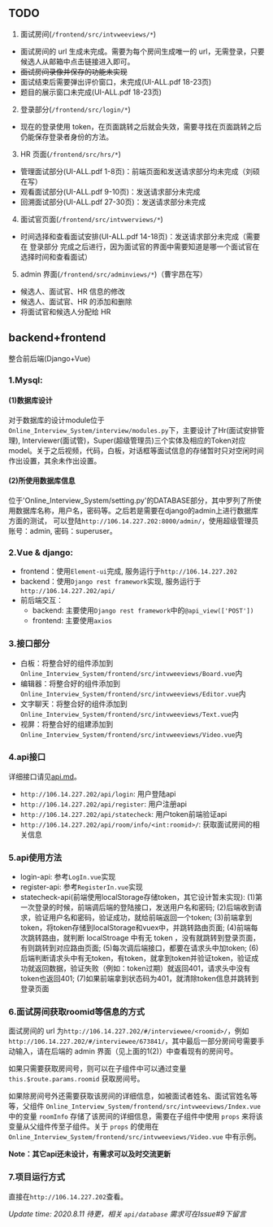 ## TODO
1. 面试房间(`/frontend/src/intvweeviews/*`)
- 面试房间的 url 生成未完成。需要为每个房间生成唯一的 url，无需登录，只要候选人从邮箱中点击链接进入即可。
- ~~面试房间录像并保存的功能未实现~~
- 面试结束后需要弹出评价窗口，未完成(UI-ALL.pdf 18-23页)
- 题目的展示窗口未完成(UI-ALL.pdf 18-23页)

2. 登录部分(`/frontend/src/login/*`)
- 现在的登录使用 token，在页面跳转之后就会失效，需要寻找在页面跳转之后仍能保存登录者身份的方法。

3. HR 页面(`/frontend/src/hrs/*`)
- 管理面试部分(UI-ALL.pdf 1-8页)：前端页面和发送请求部分均未完成（刘硕在写）
- 观看面试部分(UI-ALL.pdf 9-10页)：发送请求部分未完成
- 回溯面试部分(UI-ALL.pdf 27-30页)：发送请求部分未完成

4. 面试官页面(`/frontend/src/intvwerviews/*`)
- 时间选择和查看面试安排(UI-ALL.pdf 14-18页)：发送请求部分未完成（需要在 登录部分 完成之后进行，因为面试官的界面中需要知道是哪一个面试官在选择时间和查看面试）

5. admin 界面(`/frontend/src/adminviews/*`)（曹宇昂在写）
- 候选人、面试官、HR 信息的修改
- 候选人、面试官、HR 的添加和删除
- 将面试官和候选人分配给 HR


## backend+frontend
整合前后端(Django+Vue)
### 1.Mysql: 
#### (1)数据库设计
对于数据库的设计module位于`Online_Interview_System/interview/modules.py`下，主要设计了Hr(面试安排管理), Interviewer(面试管)，Super(超级管理员)三个实体及相应的Token对应model。关于之后视频，代码，白板，对话框等面试信息的存储暂时只对空闲时间作出设置，其余未作出设置。
#### (2)所使用数据库信息
位于'Online_Interview_System/setting.py'的DATABASE部分，其中罗列了所使用数据库名称，用户名，密码等。之后若是需要在django的admin上进行数据库方面的测试， 可以登陆`http://106.14.227.202:8000/admin/`，使用超级管理员账号：admin, 密码：superuser。
### 2.Vue & django: 
- frontend：使用`Element-ui`完成, 服务运行于`http://106.14.227.202`
- backend：使用`Django rest framework`实现, 服务运行于`http://106.14.227.202/api/`
- 前后端交互：
	- backend: 主要使用`Django rest framework`中的`@api_view(['POST'])`
	- frontend: 主要使用`axios`

### 3.接口部分
- 白板：将整合好的组件添加到`Online_Interview_System/frontend/src/intvweeviews/Board.vue`内
- 编辑器：将整合好的组件添加到`Online_Interview_System/frontend/src/intvweeviews/Editor.vue`内
- 文字聊天：将整合好的组件添加到`Online_Interview_System/frontend/src/intvweeviews/Text.vue`内
- 视屏：将整合好的组建添加到`Online_Interview_System/frontend/src/intvweeviews/Video.vue`内
### 4.api接口
详细接口请见[api.md](API.md)。

- `http://106.14.227.202/api/login`: 用户登陆api
- `http://106.14.227.202/api/register`: 用户注册api
- `http://106.14.227.202/api/statecheck`: 用户token前端验证api
- `http://106.14.227.202/api/room/info/<int:roomid>/`: 获取面试房间的相关信息

### 5.api使用方法
- login-api: 参考`LogIn.vue`实现
- register-api: 参考`RegisterIn.vue`实现
- statecheck-api(前端使用localStorage存储token，其它设计暂未实现): (1)第一次登录的时候，前端调后端的登陆接口，发送用户名和密码; (2)后端收到请求，验证用户名和密码，验证成功，就给前端返回一个token; (3)前端拿到token，将token存储到localStorage和vuex中，并跳转路由页面; (4)前端每次跳转路由，就判断 localStroage 中有无 token ，没有就跳转到登录页面，有则跳转到对应路由页面; (5)每次调后端接口，都要在请求头中加token; (6)后端判断请求头中有无token，有token，就拿到token并验证token，验证成功就返回数据，验证失败（例如：token过期）就返回401，请求头中没有token也返回401; (7)如果前端拿到状态码为401，就清除token信息并跳转到登录页面

### 6.面试房间获取roomid等信息的方式
面试房间的 url 为`http://106.14.227.202/#/interviewee/<roomid>/`，例如 `http://106.14.227.202/#/interviewee/673841/`，其中最后一部分房间号需要手动输入，请在后端的 admin 界面（见上面的1(2)）中查看现有的房间号。

如果只需要获取房间号，则可以在子组件中可以通过变量 `this.$route.params.roomid` 获取房间号。

如果除房间号外还需要获取该房间的详细信息，如被面试者姓名、面试官姓名等等，父组件 `Online_Interview_System/frontend/src/intvweeviews/Index.vue` 中的变量 `roomInfo` 存储了该房间的详细信息，需要在子组件中使用 `props` 来将该变量从父组件传至子组件。关于 `props` 的使用在 `Online_Interview_System/frontend/src/intvweeviews/Video.vue` 中有示例。

**Note：其它api还未设计，有需求可以及时交流更新**
### 7.项目运行方式
直接在`http://106.14.227.202`查看。




<I>Update time: 2020.8.11</I>
<I>待更，相关 `api/database` 需求可在Issue#9下留言</I>
